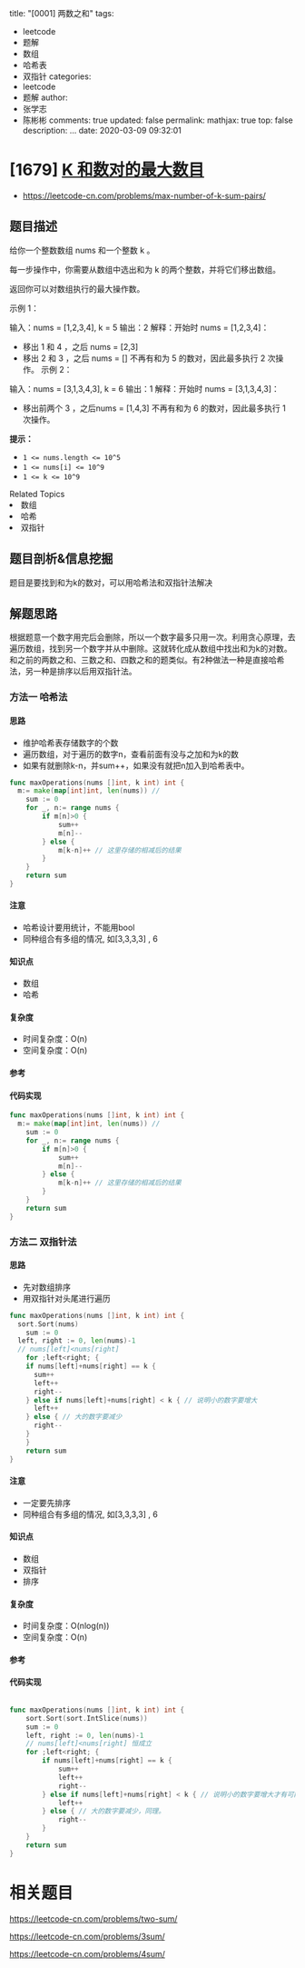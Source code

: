 title: "[0001] 两数之和"
tags:

  - leetcode
  - 题解
  - 数组
  - 哈希表
  - 双指针
categories:
  - leetcode
  - 题解
author:
  - 张学志
  - 陈彬彬
comments: true
updated: false
permalink:
mathjax: true
top: false
description: ...
date: 2020-03-09 09:32:01


# [1679] [K 和数对的最大数目](https://leetcode-cn.com/problems/max-number-of-k-sum-pairs/)
* https://leetcode-cn.com/problems/max-number-of-k-sum-pairs/

## 题目描述

给你一个整数数组 nums 和一个整数 k 。

每一步操作中，你需要从数组中选出和为 k 的两个整数，并将它们移出数组。

返回你可以对数组执行的最大操作数。

 

示例 1：

输入：nums = [1,2,3,4], k = 5
输出：2
解释：开始时 nums = [1,2,3,4]：
- 移出 1 和 4 ，之后 nums = [2,3]
- 移出 2 和 3 ，之后 nums = []
  不再有和为 5 的数对，因此最多执行 2 次操作。
  示例 2：

输入：nums = [3,1,3,4,3], k = 6
输出：1
解释：开始时 nums = [3,1,3,4,3]：
- 移出前两个 3 ，之后nums = [1,4,3]
  不再有和为 6 的数对，因此最多执行 1 次操作。

**提示：**

- `1 <= nums.length <= 10^5`
- `1 <= nums[i] <= 10^9`
- `1 <= k <= 10^9`

<div><div>Related Topics</div><div><li>数组</li><li>哈希</li><li>双指针</li></div></div>


## 题目剖析&信息挖掘

题目是要找到和为k的数对，可以用哈希法和双指针法解决

## 解题思路

根据题意一个数字用完后会删除，所以一个数字最多只用一次。利用贪心原理，去遍历数组，找到另一个数字并从中删除。这就转化成从数组中找出和为k的对数。和之前的两数之和、三数之和、四数之和的题类似。有2种做法一种是直接哈希法，另一种是排序以后用双指针法。

### 方法一 哈希法

#### 思路

- 维护哈希表存储数字的个数
- 遍历数组，对于遍历的数字n，查看前面有没与之加和为k的数
- 如果有就删除k-n，并sum++，如果没有就把n加入到哈希表中。

~~~go
func maxOperations(nums []int, k int) int {
  m:= make(map[int]int, len(nums)) //
	sum := 0
	for _, n:= range nums {
		if m[n]>0 {
			sum++
			m[n]--
		} else {
			m[k-n]++ // 这里存储的相减后的结果 
		}
	}
	return sum
}
~~~



#### 注意

* 哈希设计要用统计，不能用bool
* 同种组合有多组的情况, 如[3,3,3,3] , 6

#### 知识点

* 数组
* 哈希

#### 复杂度

* 时间复杂度：O(n)
* 空间复杂度：O(n)

#### 参考
#### 代码实现

```go
func maxOperations(nums []int, k int) int {
  m:= make(map[int]int, len(nums)) //
	sum := 0
	for _, n:= range nums {
		if m[n]>0 {
			sum++
			m[n]--
		} else {
			m[k-n]++ // 这里存储的相减后的结果 
		}
	}
	return sum
}
```



### 方法二 双指针法

#### 思路

- 先对数组排序
- 用双指针对头尾进行遍历

```go
func maxOperations(nums []int, k int) int {
  sort.Sort(nums)
	sum := 0
  left, right := 0, len(nums)-1
  // nums[left]<nums[right]
	for ;left<right; {
    if nums[left]+nums[right] == k {
      sum++
      left++
      right--
    } else if nums[left]+nums[right] < k { // 说明小的数字要增大
      left++
    } else { // 大的数字要减少
      right--
    }
	}
	return sum
}
```



#### 注意

- 一定要先排序
- 同种组合有多组的情况, 如[3,3,3,3] , 6

#### 知识点

- 数组
- 双指针
- 排序

#### 复杂度

- 时间复杂度：O(nlog(n))
- 空间复杂度：O(n)

#### 参考

#### 代码实现

```go

func maxOperations(nums []int, k int) int {
	sort.Sort(sort.IntSlice(nums))
	sum := 0
	left, right := 0, len(nums)-1
	// nums[left]<nums[right] 恒成立
	for ;left<right; {
		if nums[left]+nums[right] == k {
			sum++
			left++
			right--
		} else if nums[left]+nums[right] < k { // 说明小的数字要增大才有可能使和=k
			left++
		} else { // 大的数字要减少，同理。
			right--
		}
	}
	return sum
}
```



# 相关题目

https://leetcode-cn.com/problems/two-sum/

https://leetcode-cn.com/problems/3sum/

https://leetcode-cn.com/problems/4sum/